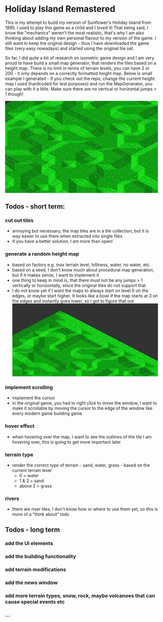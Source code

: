 # Holiday Island Remastered

This is my attempt to build my version of Sunflower's Holiday Island from 1995. I used to play this game as a child and
I loved it! That being said, I know the "mechanics" weren't the most realistic, that's why I am also thinking about
adding my own personal flavour to my version of the game. I still want to keep the original design - thus I have
downloaded the game files (very easy nowadays) and started using the original tile set.

So far, I did quite a bit of research on isometric game design and I am very proud to have build a small map
generator, that renders the tiles based on a height map. There is no limit in terms of terrain levels, you can have 2 or
200 - it only depends on a correctly formatted height map. Below is small example I generated - if you check out the
repo, change the current height map I used (hardcoded for test purposes) and run the MapGenerator, you can play with it
a little. Make sure there are no vertical or horizontal jumps > 1 though!

![img_1.png](img_1.png)

## Todos - short term:

### cut out tiles

- annoying but necessary, the map tiles are in a tile collection, but it is way easier to use them when extracted into
  single files
- if you have a better solution, I am more than open!

### generate a random height map

- based on factors e.g. max terrain level, hilliness, water, no water, etc.
- based on a seed, I don't know much about procedural map generation, but if it makes sense, I want to implement it
- one thing to keep in mind is, that there must not be any jumps > 1 vertically or horizontally, since the original
  tiles do not support that
- I do not know yet if I want the maps to always start on level 0 on the edges, or maybe start higher. It looks like a bowl if the map
  starts at 3 on the edges and instantly goes lower, so I got to figure that out
![img.png](img.png)

### implement scrolling

- implement the cursor
- in the original game, you had to right click to move the window, I want to make it scrollable by moving the cursor to
  the edge of the window like every modern game building game

### hover effect

- when hovering over the map, I want to see the outlines of the tile I am hovering over, this is going to get more
  important later

### terrain type

- render the correct type of terrain - sand, water, grass - based on the current terrain level
    - 0 = water
    - 1 & 2 = sand
    - above 2 = grass

### rivers

- there are river tiles, I don't know how or where to use them yet, so this is more of a "think about" todo

## Todos - long term

### add the UI elements

### add the building functionality

### add terrain modifications

### add the news window

### add more terrain types, snow, rock, maybe volcanoes that can cause special events etc

### ...
